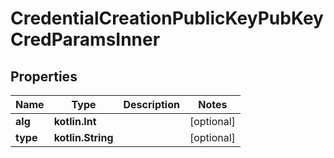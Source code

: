 
# CredentialCreationPublicKeyPubKeyCredParamsInner

## Properties
Name | Type | Description | Notes
------------ | ------------- | ------------- | -------------
**alg** | **kotlin.Int** |  |  [optional]
**type** | **kotlin.String** |  |  [optional]



